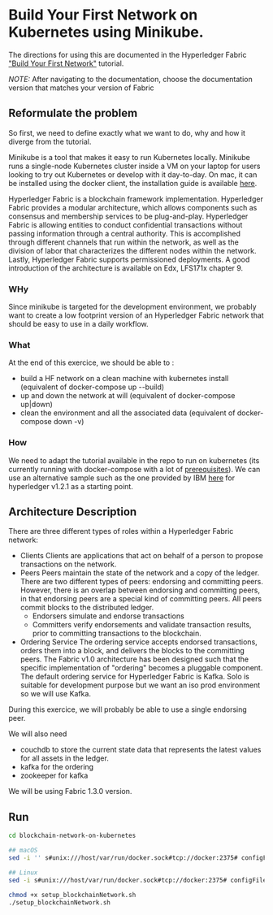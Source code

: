 # Build Your First Network on Kubernetes using Minikube.

The directions for using this are documented in the Hyperledger Fabric
["Build Your First Network"](http://hyperledger-fabric.readthedocs.io/en/latest/build_network.html) tutorial.

*NOTE:* After navigating to the documentation, choose the documentation version that matches your version of Fabric

## Reformulate the problem

So first, we need to define exactly what we want to do, why and how it diverge from the tutorial.

Minikube is a tool that makes it easy to run Kubernetes locally. Minikube runs a single-node Kubernetes cluster inside a VM on your laptop for users looking to try out Kubernetes or develop with it day-to-day. On mac, it can be installed using the docker client, the installation guide is available [here](https://docs.docker.com/docker-for-mac/#kubernetes).

Hyperledger Fabric is a blockchain framework implementation. Hyperledger Fabric provides a modular architecture, which allows components such as consensus and membership services to be plug-and-play. Hyperledger Fabric is allowing entities to conduct confidential transactions without passing information through a central authority. This is accomplished through different channels that run within the network, as well as the division of labor that characterizes the different nodes within the network. Lastly, Hyperledger Fabric supports permissioned deployments.
A good introduction of the architecture is available on Edx, LFS171x chapter 9.

### WHy
Since minikube is targeted for the development environment, we probably want to create a low footprint version of an Hyperledger Fabric network that should be easy to use in a daily workflow.

### What
At the end of this exercice, we should be able to : 
* build a HF network on a clean machine with kubernetes install (equivalent of docker-compose up --build)
* up and down the network at will (equivalent of docker-compose up|down)
* clean the environment and all the associated data (equivalent of docker-compose down -v)

### How
We need to adapt the tutorial available in the repo to run on kubernetes (its currently running with docker-compose with a lot of [prerequisites](https://hyperledger-fabric.readthedocs.io/en/release-1.3/prereqs.html#prerequisites)). We can use an alternative sample such as the one provided by IBM [here](https://github.com/IBM/blockchain-network-on-kubernetes) for hyperledger v1.2.1 as a starting point.

## Architecture Description

There are three different types of roles within a Hyperledger Fabric network:
* Clients
	Clients are applications that act on behalf of a person to propose transactions on the network.
* Peers
	Peers maintain the state of the network and a copy of the ledger. There are two different types of peers: endorsing and committing peers. However, there is an overlap between endorsing and committing peers, in that endorsing peers are a special kind of committing peers. All peers commit blocks to the distributed ledger.
	- Endorsers simulate and endorse transactions
	- Committers verify endorsements and validate transaction results, prior to committing transactions to the blockchain.
* Ordering Service 
	The ordering service accepts endorsed transactions, orders them into a block, and delivers the blocks to the committing peers.
	The Fabric v1.0 architecture has been designed such that the specific implementation of "ordering" becomes a pluggable component. The default ordering service for Hyperledger Fabric is Kafka. Solo is suitable for development purpose but we want an iso prod environment so we will use Kafka.

During this exercice, we will probably be able to use a single endorsing peer.

We will also need 
* couchdb to store the current state data that represents the latest values for all assets in the ledger. 
* kafka for the ordering
* zookeeper for kafka

We will be using Fabric 1.3.0 version.

## Run

```bash
cd blockchain-network-on-kubernetes

## macOS
sed -i '' s#unix:///host/var/run/docker.sock#tcp://docker:2375# configFiles/peersDeployment.yaml

## Linux
sed -i s#unix:///host/var/run/docker.sock#tcp://docker:2375# configFiles/peersDeployment.yaml

chmod +x setup_blockchainNetwork.sh
./setup_blockchainNetwork.sh
```